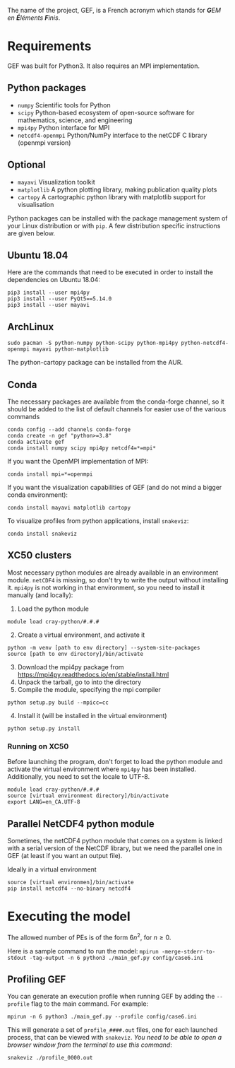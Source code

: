 The name of the project, GEF, is a French acronym which stands for ***G**EM en **É**léments **F**inis*.  

# Requirements

GEF was built for Python3.  It also requires an MPI implementation.

## Python packages
* `numpy` Scientific tools for Python
* `scipy` Python-based ecosystem of open-source software for mathematics, science, and engineering
* `mpi4py` Python interface for MPI
* `netcdf4-openmpi` Python/NumPy interface to the netCDF C library (openmpi version)

## Optional
* `mayavi` Visualization toolkit
* `matplotlib` A python plotting library, making publication quality plots
* `cartopy` A cartographic python library with matplotlib support for visualisation

Python packages can be installed with the package management system of your
Linux distribution or with `pip`.  A few distribution specific instructions
are given below.

## Ubuntu 18.04
Here are the commands that need to be executed in order to install the
dependencies on Ubuntu 18.04:
```
pip3 install --user mpi4py
pip3 install --user PyQt5==5.14.0
pip3 install --user mayavi
```

## ArchLinux
```
sudo pacman -S python-numpy python-scipy python-mpi4py python-netcdf4-openmpi mayavi python-matplotlib 
```
The python-cartopy package can be installed from the AUR.

## Conda
The necessary packages are available from the conda-forge channel, so it should
be added to the list of default channels for easier use of the various commands
```
conda config --add channels conda-forge
conda create -n gef "python>=3.8"
conda activate gef
conda install numpy scipy mpi4py netcdf4=*=mpi*
```

If you want the OpenMPI implementation of MPI:
```
conda install mpi=*=openmpi
```

If you want the visualization capabilities of GEF (and do not mind a bigger
conda environment):
```
conda install mayavi matplotlib cartopy
```

To visualize profiles from python applications, install `snakeviz`:
```
conda install snakeviz
```

## XC50 clusters
Most necessary python modules are already available in an environment module. 
`netCDF4` is missing, so don't try to write the output without installing it.
`mpi4py` is not working in that environment, so you need to install it manually (and locally):

1. Load the python module
```
module load cray-python/#.#.#
```
2. Create a virtual environment, and activate it
```
python -m venv [path to env directory] --system-site-packages
source [path to env directory]/bin/activate
```
3. Download the mpi4py package from https://mpi4py.readthedocs.io/en/stable/install.html
2. Unpack the tarball, go to into the directory
3. Compile the module, specifying the mpi compiler
```
python setup.py build --mpicc=cc
```
4. Install it (will be installed in the virtual environment)
```
python setup.py install
```

### Running on XC50
Before launching the program, don't forget to load the python module and activate the
virtual environment where `mpi4py` has been installed. Additionally, you need to set
the locale to UTF-8.
```
module load cray-python/#.#.#
source [virtual environment directory]/bin/activate
export LANG=en_CA.UTF-8
```

## Parallel NetCDF4 python module
Sometimes, the netCDF4 python module that comes on a system is linked with a serial version of the NetCDF library, but we need the parallel one in GEF (at least if you want an output file). 

Ideally in a virtual environment
```
source [virtual environmen]/bin/activate
pip install netcdf4 --no-binary netcdf4
```

# Executing the model

The allowed number of PEs is of the form $6 n^2$, for $n \ge 0$.

Here is a sample command to run the model:
`mpirun -merge-stderr-to-stdout -tag-output -n 6 python3 ./main_gef.py config/case6.ini`


## Profiling GEF

You can generate an execution profile when running GEF by adding the `--profile` flag to the main command. For example:
```
mpirun -n 6 python3 ./main_gef.py --profile config/case6.ini
```

This will generate a set of `profile_####.out` files, one for each launched process, that can be viewed with `snakeviz`. _You need to be able to open a browser window from the terminal to use this command_:
```
snakeviz ./profile_0000.out
```